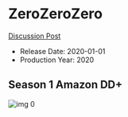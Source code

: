 # ZeroZeroZero

[Discussion Post](https://www.avsforum.com/threads/bass-eq-for-filtered-movies.2995212/post-59338922)

* Release Date: 2020-01-01
* Production Year: 2020

## Season 1 Amazon DD+

![img 0](https://i.imgur.com/LfrCCUI.jpg)

